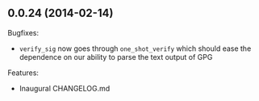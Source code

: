 
## 0.0.24 (2014-02-14)

Bugfixes:
  
  - `verify_sig` now goes through `one_shot_verify` which should ease the dependence
    on our ability to parse the text output of GPG

Features:

  - Inaugural CHANGELOG.md
